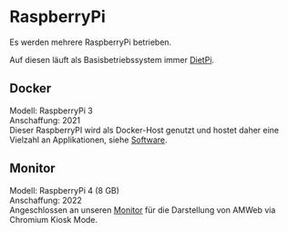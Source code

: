 # RaspberryPi

Es werden mehrere RaspberryPi betrieben.

Auf diesen läuft als Basisbetriebssystem immer [DietPi](https://dietpi.com/).

## Docker

Modell: RaspberryPi 3  
Anschaffung: 2021  
Dieser RaspberryPI wird als Docker-Host genutzt und hostet daher eine Vielzahl an Applikationen, siehe [Software](../Software/index.md).

## Monitor

Modell: RaspberryPi 4 (8 GB)  
Anschaffung: 2022  
Angeschlossen an unseren [Monitor](../Hardware/Alarmvisualisierung.md#monitor) für die Darstellung von AMWeb via Chromium Kiosk Mode.